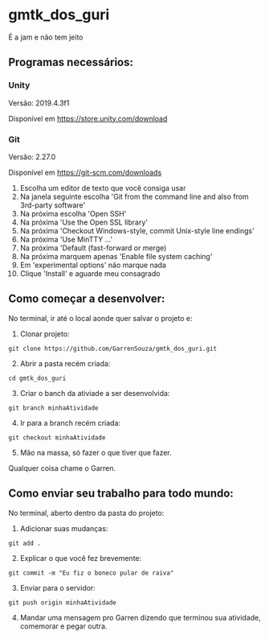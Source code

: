 # gmtk_dos_guri
É a jam e não tem jeito

## Programas necessários:
### Unity
Versão: 2019.4.3f1

Disponível em https://store.unity.com/download

### Git
Versão: 2.27.0

Disponível em https://git-scm.com/downloads
1. Escolha um editor de texto que você consiga usar
2. Na janela seguinte escolha 'Git from the command line and also from 3rd-party software'
3. Na próxima escolha 'Open SSH'
4. Na próxima 'Use the Open SSL library'
5. Na próxima 'Checkout Windows-style, commit Unix-style line endings'
6. Na próxima 'Use MinTTY ...'
7. Na próxima 'Default (fast-forward or merge)
8. Na próxima marquem apenas 'Enable file system caching'
9. Em 'experimental options' não marque nada
10. Clique 'Install' e aguarde meu consagrado

## Como começar a desenvolver:
No terminal, ir até o local aonde quer salvar o projeto e:

1. Clonar projeto:
```
git clone https://github.com/GarrenSouza/gmtk_dos_guri.git
```
2. Abrir a pasta recém criada:
```
cd gmtk_dos_guri
```
3. Criar o banch da ativiade a ser desenvolvida:
```
git branch minhaAtividade
```
4. Ir para a branch recém criada:
```
git checkout minhaAtividade
```
5. Mão na massa, só fazer o que tiver que fazer.

Qualquer coisa chame o Garren.

## Como enviar seu trabalho para todo mundo:
No terminal, aberto dentro da pasta do projeto:
1. Adicionar suas mudanças:
```
git add .
```
2. Explicar o que você fez brevemente:
```
git commit -m "Eu fiz o boneco pular de raiva"
```
3. Enviar para o servidor:
```
git push origin minhaAtividade
```
4. Mandar uma mensagem pro Garren dizendo que terminou sua atividade, comemorar e pegar outra.
